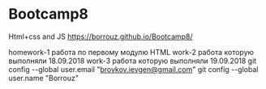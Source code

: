 # Bootcamp8
Html+css and JS
https://borrouz.github.io/Bootcamp8/

homework-1 работа по первому модулю HTML
work-2  работа которую выполняли 18.09.2018
work-3  работа которую выполняли 19.09.2018
git config --global user.email "brovkov.ievgen@gmail.com"
git config --global user.name "Borrouz"
